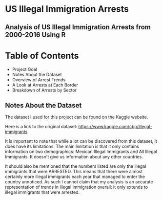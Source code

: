 # US Illegal Immigration Arrests

## Analysis of US Illegal Immigration Arrests from 2000-2016 Using R

# Table of Contents
* Project Goal
* Notes About the Dataset
* Overview of Arrest Trends
* A Look at Arrests at Each Border
* Breakdown of Arrests by Sector

## Notes About the Dataset
The dataset I used for this project can be found on the Kaggle website.

Here is a link to the original dataset:
https://www.kaggle.com/cbp/illegal-immigrants

It is important to note that while a lot can be discovered from this dataset, it does have its limitations.  The main limitation is that it only contains information on two demographics: Mexican Illegal Immigrants and All Illegal Immigrants.  It doesn't give us information about any other countries.

It should also be mentioned that the numbers listed are only the illegal immigrants that were ARRESTED.  This means that there were almost certainly more illegal immigrants each year that managed to enter the country unnoticed.  As such I cannot claim that my analysis is an accurate representation of trends in illegal immigration overall; it only extends to illegal immigrants that were arrested.
